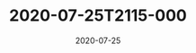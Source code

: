 ---
date: 2020-07-25
title: 2020-07-25T2115-000
hero: 2020/2020-07-25T2115-000.jpeg

# briefly describe the image…
alt: ''

# insert the closed caption text after the three-dash break…
# (include line-breaks, punctuation, and capitalization)
---